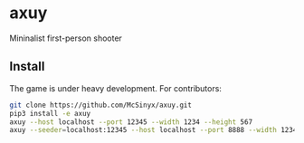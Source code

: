 # axuy

Mininalist first-person shooter

## Install

The game is under heavy development. For contributors:

```bash
git clone https://github.com/McSinyx/axuy.git
pip3 install -e axuy
axuy --host localhost --port 12345 --width 1234 --height 567
axuy --seeder=localhost:12345 --host localhost --port 8888 --width 1234 --height 567
```
